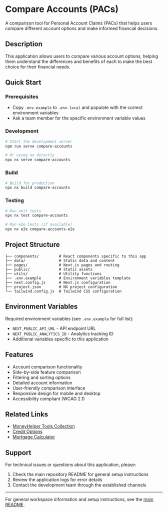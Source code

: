 # Compare Accounts (PACs)

A comparison tool for Personal Account Claims (PACs) that helps users compare different account options and make informed financial decisions.

## Description

This application allows users to compare various account options, helping them understand the differences and benefits of each to make the best choice for their financial needs.

## Quick Start

### Prerequisites

- Copy `.env.example` to `.env.local` and populate with the correct environment variables
- Ask a team member for the specific environment variable values

### Development

```bash
# Start the development server
npm run serve compare-accounts

# Or using nx directly
npx nx serve compare-accounts
```

### Build

```bash
# Build for production
npx nx build compare-accounts
```

### Testing

```bash
# Run unit tests
npx nx test compare-accounts

# Run e2e tests (if available)
npx nx e2e compare-accounts-e2e
```

## Project Structure

```
├── components/         # React components specific to this app
├── data/               # Static data and content
├── pages/              # Next.js pages and routing
├── public/             # Static assets
├── utils/              # Utility functions
├── .env.example        # Environment variables template
├── next.config.js      # Next.js configuration
├── project.json        # NX project configuration
└── tailwind.config.js  # Tailwind CSS configuration
```

## Environment Variables

Required environment variables (see `.env.example` for full list):

- `NEXT_PUBLIC_API_URL` - API endpoint URL
- `NEXT_PUBLIC_ANALYTICS_ID` - Analytics tracking ID
- Additional variables specific to this application

## Features

- Account comparison functionality
- Side-by-side feature comparison
- Filtering and sorting options
- Detailed account information
- User-friendly comparison interface
- Responsive design for mobile and desktop
- Accessibility compliant (WCAG 2.1)

## Related Links

- [MoneyHelper Tools Collection](../moneyhelper-tools/)
- [Credit Options](../credit-options/)
- [Mortgage Calculator](../mortgage-calculator/)

## Support

For technical issues or questions about this application, please:

1. Check the main repository README for general setup instructions
2. Review the application logs for error details
3. Contact the development team through the established channels

---

For general workspace information and setup instructions, see the [main README](../../README.md).
